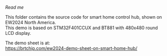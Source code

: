 *Read me*
 
This folder contains the source code for smart home control hub, shown on EW2024 North America.   
This demo is based on STM32F401CCUX and BT881 with 480x480 round LCD display.    
    
The demo sheet is at:  
https://brtchip.com/ew2024-demo-sheet-on-smart-home-hub/  



